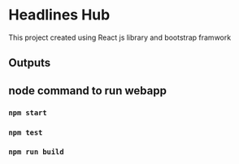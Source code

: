# Headlines Hub  

This project created using React js library and bootstrap framwork

## Outputs 





## node command to run webapp
### `npm start`
### `npm test`
### `npm run build`



